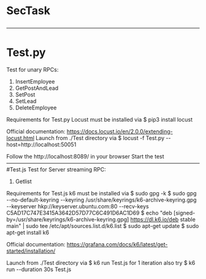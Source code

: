 # SecTask

————————————————————————————————————
# Test.py
Test for unary RPCs:
1. InsertEmployee
2. GetPostAndLead
3. SetPost
4. SetLead
5. DeleteEmployee

Requirements for Test.py
Locust must be installed via 
    $ pip3 install locust

Official documentation: https://docs.locust.io/en/2.0.0/extending-locust.html
Launch from ./Test directory via
    $ locust -f Test.py --host=http://localhost:50051

Follow the http://localhost:8089/ in your browser
Start the test 
————————————————————————————————————
#Test.js
Test for Server streaming RPC:
1. Getlist

Requirements for Test.js
k6 must be installed via
    $ sudo gpg -k
    $ sudo gpg --no-default-keyring --keyring /usr/share/keyrings/k6-archive-keyring.gpg --keyserver hkp://keyserver.ubuntu.com:80 --recv-keys C5AD17C747E3415A3642D57D77C6C491D6AC1D69
    $ echo "deb [signed-by=/usr/share/keyrings/k6-archive-keyring.gpg] https://dl.k6.io/deb stable main" | sudo tee /etc/apt/sources.list.d/k6.list
    $ sudo apt-get update
    $ sudo apt-get install k6

Official documentation: https://grafana.com/docs/k6/latest/get-started/installation/

Launch from ./Test directory via
    $ k6 run Test.js 
for 1 iteration
also try 
    $ k6 run --duration 30s Test.js